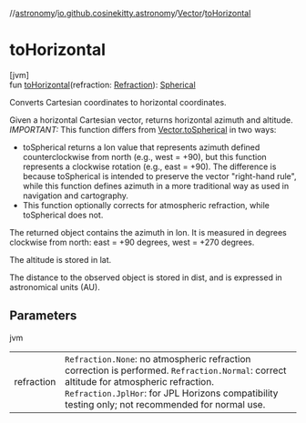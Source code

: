 //[astronomy](../../../index.md)/[io.github.cosinekitty.astronomy](../index.md)/[Vector](index.md)/[toHorizontal](to-horizontal.md)

# toHorizontal

[jvm]\
fun [toHorizontal](to-horizontal.md)(refraction: [Refraction](../-refraction/index.md)): [Spherical](../-spherical/index.md)

Converts Cartesian coordinates to horizontal coordinates.

Given a horizontal Cartesian vector, returns horizontal azimuth and altitude. *IMPORTANT:* This function differs from [Vector.toSpherical](to-spherical.md) in two ways:

- 
   toSpherical returns a lon value that represents azimuth defined counterclockwise from north (e.g., west = +90), but this function represents a clockwise rotation (e.g., east = +90). The difference is because toSpherical is intended to preserve the vector "right-hand rule", while this function defines azimuth in a more traditional way as used in navigation and cartography.
- 
   This function optionally corrects for atmospheric refraction, while toSpherical does not.

The returned object contains the azimuth in lon. It is measured in degrees clockwise from north: east = +90 degrees, west = +270 degrees.

The altitude is stored in lat.

The distance to the observed object is stored in dist, and is expressed in astronomical units (AU).

## Parameters

jvm

| | |
|---|---|
| refraction | `Refraction.None`: no atmospheric refraction correction is performed.     `Refraction.Normal`: correct altitude for atmospheric refraction.     `Refraction.JplHor`: for JPL Horizons compatibility testing only; not recommended for normal use. |
